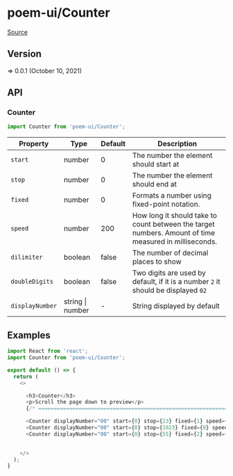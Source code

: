 # poem-ui/Counter

[Source](https://github.com/xizon/poem-ui/tree/main/src/Counter)

## Version

=> 0.0.1 (October 10, 2021)

## API

### Counter
```js
import Counter from 'poem-ui/Counter';
```
| Property | Type | Default | Description |
| --- | --- | --- | --- |
| `start` | number  | 0 | The number the element should start at |
| `stop` | number  | 0 | The number the element should end at |
| `fixed` | number  | 0 | Formats a number using fixed-point notation. |
| `speed` | number  | 200 | How long it should take to count between the target numbers. Amount of time measured in milliseconds. |
| `dilimiter` | boolean  | false | The number of decimal places to show |
| `doubleDigits` | boolean  | false | Two digits are used by default, if it is a number `2` it should be displayed `02` |
| `displayNumber` | string \| number  | - | String displayed by default |



## Examples

```js
import React from 'react';
import Counter from 'poem-ui/Counter';

export default () => {
  return (
    <>

      <h3>Counter</h3>
      <p>Scroll the page down to preview</p>
      {/* ================================================================== */}

      <Counter displayNumber="00" start={0} stop={23} fixed={1} speed={200} dilimiter={false} doubleDigits={false} />
      <Counter displayNumber="00" start={0} stop={1023} fixed={0} speed={200} dilimiter={true} doubleDigits={true} />
      <Counter displayNumber="00" start={0} stop={55} fixed={2} speed={200} dilimiter={true} doubleDigits={true} />
        

    </>
  );
}

```